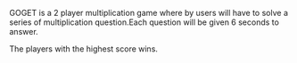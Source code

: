GOGET is a 2 player multiplication game where by users will have to solve a series of multiplication question.Each question will be given 6 seconds to answer.

The players with the highest score wins. 





